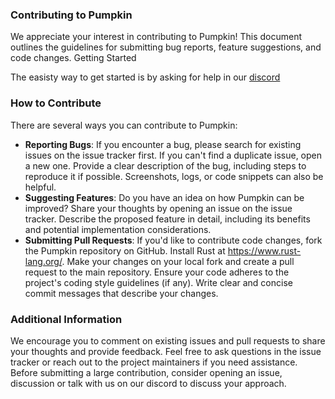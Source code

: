 ### Contributing to Pumpkin

We appreciate your interest in contributing to Pumpkin! This document outlines the guidelines for submitting bug reports, feature suggestions, and code changes.
Getting Started

The easisty way to get started is by asking for help in our [discord](https://discord.gg/wT8XjrjKkf) 

### How to Contribute

There are several ways you can contribute to Pumpkin:

- **Reporting Bugs**:
If you encounter a bug, please search for existing issues on the issue tracker first.
If you can't find a duplicate issue, open a new one.
Provide a clear description of the bug, including steps to reproduce it if possible.
Screenshots, logs, or code snippets can also be helpful.
- **Suggesting Features**:
Do you have an idea on how Pumpkin can be improved? Share your thoughts by opening an issue on the issue tracker.
Describe the proposed feature in detail, including its benefits and potential implementation considerations.
- **Submitting Pull Requests**:
If you'd like to contribute code changes, fork the Pumpkin repository on GitHub.
Install Rust at https://www.rust-lang.org/.
Make your changes on your local fork and create a pull request to the main repository.
Ensure your code adheres to the project's coding style guidelines (if any).
Write clear and concise commit messages that describe your changes.

### Additional Information
We encourage you to comment on existing issues and pull requests to share your thoughts and provide feedback.
Feel free to ask questions in the issue tracker or reach out to the project maintainers if you need assistance.
Before submitting a large contribution, consider opening an issue, discussion or talk with us on our discord to discuss your approach.